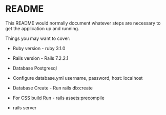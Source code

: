 # README

This README would normally document whatever steps are necessary to get the
application up and running.

Things you may want to cover:

* Ruby version - ruby 3.1.0

* Rails version - Rails 7.2.2.1

* Database Postgresql

* Configure database.yml username, password, host: localhost

* Database Create - Run rails db:create 

* For CSS build Run - rails assets:precompile

* rails server
